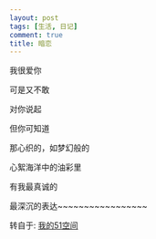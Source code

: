 ```yaml
---
layout: post
tags: [生活, 日记]
comment: true
title: 暗恋
---
```


我很爱你

可是又不敢

对你说起

但你可知道

那心织的，如梦幻般的

心絮海洋中的油彩里

有我最真诚的

最深沉的表达~~~~~~~~~~~~~~~~~


转自于: [我的51空间](http://home.51.com/cailiwei712/diary/item/10000126.html)

